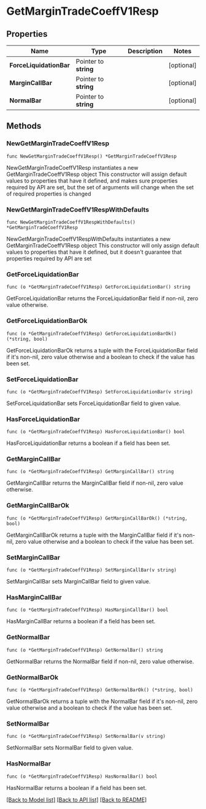 # GetMarginTradeCoeffV1Resp

## Properties

Name | Type | Description | Notes
------------ | ------------- | ------------- | -------------
**ForceLiquidationBar** | Pointer to **string** |  | [optional] 
**MarginCallBar** | Pointer to **string** |  | [optional] 
**NormalBar** | Pointer to **string** |  | [optional] 

## Methods

### NewGetMarginTradeCoeffV1Resp

`func NewGetMarginTradeCoeffV1Resp() *GetMarginTradeCoeffV1Resp`

NewGetMarginTradeCoeffV1Resp instantiates a new GetMarginTradeCoeffV1Resp object
This constructor will assign default values to properties that have it defined,
and makes sure properties required by API are set, but the set of arguments
will change when the set of required properties is changed

### NewGetMarginTradeCoeffV1RespWithDefaults

`func NewGetMarginTradeCoeffV1RespWithDefaults() *GetMarginTradeCoeffV1Resp`

NewGetMarginTradeCoeffV1RespWithDefaults instantiates a new GetMarginTradeCoeffV1Resp object
This constructor will only assign default values to properties that have it defined,
but it doesn't guarantee that properties required by API are set

### GetForceLiquidationBar

`func (o *GetMarginTradeCoeffV1Resp) GetForceLiquidationBar() string`

GetForceLiquidationBar returns the ForceLiquidationBar field if non-nil, zero value otherwise.

### GetForceLiquidationBarOk

`func (o *GetMarginTradeCoeffV1Resp) GetForceLiquidationBarOk() (*string, bool)`

GetForceLiquidationBarOk returns a tuple with the ForceLiquidationBar field if it's non-nil, zero value otherwise
and a boolean to check if the value has been set.

### SetForceLiquidationBar

`func (o *GetMarginTradeCoeffV1Resp) SetForceLiquidationBar(v string)`

SetForceLiquidationBar sets ForceLiquidationBar field to given value.

### HasForceLiquidationBar

`func (o *GetMarginTradeCoeffV1Resp) HasForceLiquidationBar() bool`

HasForceLiquidationBar returns a boolean if a field has been set.

### GetMarginCallBar

`func (o *GetMarginTradeCoeffV1Resp) GetMarginCallBar() string`

GetMarginCallBar returns the MarginCallBar field if non-nil, zero value otherwise.

### GetMarginCallBarOk

`func (o *GetMarginTradeCoeffV1Resp) GetMarginCallBarOk() (*string, bool)`

GetMarginCallBarOk returns a tuple with the MarginCallBar field if it's non-nil, zero value otherwise
and a boolean to check if the value has been set.

### SetMarginCallBar

`func (o *GetMarginTradeCoeffV1Resp) SetMarginCallBar(v string)`

SetMarginCallBar sets MarginCallBar field to given value.

### HasMarginCallBar

`func (o *GetMarginTradeCoeffV1Resp) HasMarginCallBar() bool`

HasMarginCallBar returns a boolean if a field has been set.

### GetNormalBar

`func (o *GetMarginTradeCoeffV1Resp) GetNormalBar() string`

GetNormalBar returns the NormalBar field if non-nil, zero value otherwise.

### GetNormalBarOk

`func (o *GetMarginTradeCoeffV1Resp) GetNormalBarOk() (*string, bool)`

GetNormalBarOk returns a tuple with the NormalBar field if it's non-nil, zero value otherwise
and a boolean to check if the value has been set.

### SetNormalBar

`func (o *GetMarginTradeCoeffV1Resp) SetNormalBar(v string)`

SetNormalBar sets NormalBar field to given value.

### HasNormalBar

`func (o *GetMarginTradeCoeffV1Resp) HasNormalBar() bool`

HasNormalBar returns a boolean if a field has been set.


[[Back to Model list]](../README.md#documentation-for-models) [[Back to API list]](../README.md#documentation-for-api-endpoints) [[Back to README]](../README.md)


